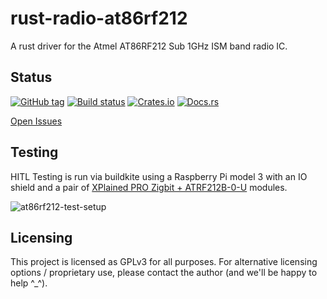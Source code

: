 # rust-radio-at86rf212

A rust driver for the Atmel AT86RF212 Sub 1GHz ISM band radio IC.

## Status

[![GitHub tag](https://img.shields.io/github/tag/ryankurte/rust-radio-at86rf212.svg)](https://github.com/ryankurte/rust-radio-at86rf212)
[![Build status](https://badge.buildkite.com/ce94e220efbf89b7d77f787703dceff6147dbcbaeb1ead0272.svg)](https://buildkite.com/ryankurte/rust-radio-at86rf212)
[![Crates.io](https://img.shields.io/crates/v/radio-at86rf212.svg)](https://crates.io/crates/radio-at86rf212)
[![Docs.rs](https://docs.rs/radio-at86rf212/badge.svg)](https://docs.rs/radio-at86rf212)

[Open Issues](https://github.com/ryankurte/rust-radio-at86rf212/issues)

## Testing

HITL Testing is run via buildkite using a Raspberry Pi model 3 with an IO shield and a pair of [XPlained PRO Zigbit + ATRF212B-0-U](http://ww1.microchip.com/downloads/en/devicedoc/atmel-42270-wireless-zigbit-atzb-rf-212b-0-u_datasheet.pdf) modules.

![at86rf212-test-setup](https://user-images.githubusercontent.com/860620/50320284-7cb02b00-0530-11e9-811f-2d256d614a57.jpg)

## Licensing

This project is licensed as GPLv3 for all purposes. For alternative licensing options / proprietary use, please contact the author (and we'll be happy to help ^_^).
